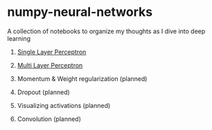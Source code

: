 # numpy-neural-networks
A collection of notebooks to organize my thoughts as I dive into deep learning

1. [Single Layer Perceptron](https://github.com/JohnPaton/numpy-neural-networks/blob/master/01-single-layer-perceptron.ipynb)

2. [Multi Layer Perceptron](https://github.com/JohnPaton/numpy-neural-networks/blob/master/02-multi-layer-perceptron.ipynb)

3. Momentum & Weight regularization (planned)

4. Dropout (planned)

5. Visualizing activations (planned)

6. Convolution (planned)


